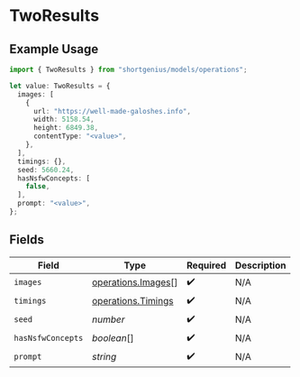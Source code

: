 # TwoResults

## Example Usage

```typescript
import { TwoResults } from "shortgenius/models/operations";

let value: TwoResults = {
  images: [
    {
      url: "https://well-made-galoshes.info",
      width: 5158.54,
      height: 6849.38,
      contentType: "<value>",
    },
  ],
  timings: {},
  seed: 5660.24,
  hasNsfwConcepts: [
    false,
  ],
  prompt: "<value>",
};
```

## Fields

| Field                                                    | Type                                                     | Required                                                 | Description                                              |
| -------------------------------------------------------- | -------------------------------------------------------- | -------------------------------------------------------- | -------------------------------------------------------- |
| `images`                                                 | [operations.Images](../../models/operations/images.md)[] | :heavy_check_mark:                                       | N/A                                                      |
| `timings`                                                | [operations.Timings](../../models/operations/timings.md) | :heavy_check_mark:                                       | N/A                                                      |
| `seed`                                                   | *number*                                                 | :heavy_check_mark:                                       | N/A                                                      |
| `hasNsfwConcepts`                                        | *boolean*[]                                              | :heavy_check_mark:                                       | N/A                                                      |
| `prompt`                                                 | *string*                                                 | :heavy_check_mark:                                       | N/A                                                      |